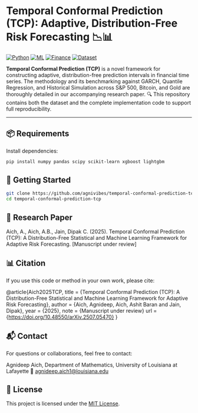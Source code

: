 # Temporal Conformal Prediction (TCP): Adaptive, Distribution-Free Risk Forecasting 📉📊

[![Python](https://img.shields.io/badge/Python-3.11+-blue?logo=python&logoColor=white)](https://www.python.org/)
[![ML](https://img.shields.io/badge/ML-QuantileReg%2FLightGBM%2FGARCH-orange)](https://scikit-learn.org/stable/)
[![Finance](https://img.shields.io/badge/Finance-Risk%20Forecasting-006699)](https://en.wikipedia.org/wiki/Value_at_risk)
[![Dataset](https://img.shields.io/badge/Data-Financial%20Returns-yellowgreen)]()

**Temporal Conformal Prediction (TCP)** is a novel framework for constructing adaptive, distribution-free prediction intervals in financial time series. 
The methodology and its benchmarking against GARCH, Quantile Regression, and Historical Simulation across S&P 500, Bitcoin, and Gold are thoroughly 
detailed in our accompanying research paper.
🔍 This repository contains both the dataset and the complete implementation code to support full reproducibility.

---

## 📦 Requirements

Install dependencies:

```bash
pip install numpy pandas scipy scikit-learn xgboost lightgbm

```
## 🚀 Getting Started
```bash
git clone https://github.com/agnivibes/temporal-conformal-prediction-tcp.git
cd temporal-conformal-prediction-tcp
```

## 🔬 Research Paper

Aich, A., Aich, A.B., Jain, Dipak C. (2025). Temporal Conformal Prediction (TCP): A Distribution-Free Statistical and Machine Learning Framework for Adaptive 
Risk Forecasting. [Manuscript under review]

## 📊 Citation
If you use this code or method in your own work, please cite:

@article{Aich2025TCP,
  title   = {Temporal Conformal Prediction (TCP): A Distribution-Free Statistical and Machine Learning Framework for Adaptive Risk Forecasting},
  author  = {Aich, Agnideep, Aich, Ashit Baran and Jain, Dipak},
  year    = {2025},
  note    = {Manuscript under review}
  url     = {https://doi.org/10.48550/arXiv.2507.05470}
}

## 📬 Contact
For questions or collaborations, feel free to contact:

Agnideep Aich,
Department of Mathematics, University of Louisiana at Lafayette
📧 agnideep.aich1@louisiana.edu

## 📝 License

This project is licensed under the [MIT License](LICENSE).
